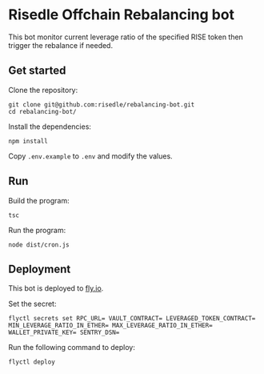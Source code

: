# Risedle Offchain Rebalancing bot

This bot monitor current leverage ratio of the specified RISE token then trigger
the rebalance if needed.

## Get started

Clone the repository:

    git clone git@github.com:risedle/rebalancing-bot.git
    cd rebalancing-bot/

Install the dependencies:

    npm install

Copy `.env.example` to `.env` and modify the values.

## Run

Build the program:

    tsc

Run the program:

    node dist/cron.js

## Deployment

This bot is deployed to [fly.io](https://fly.io/docs/introduction/).

Set the secret:

    flyctl secrets set RPC_URL= VAULT_CONTRACT= LEVERAGED_TOKEN_CONTRACT= MIN_LEVERAGE_RATIO_IN_ETHER= MAX_LEVERAGE_RATIO_IN_ETHER= WALLET_PRIVATE_KEY= SENTRY_DSN=

Run the following command to deploy:

    flyctl deploy
